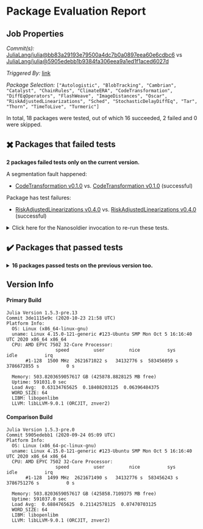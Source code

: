 # Package Evaluation Report

## Job Properties

*Commit(s):* [JuliaLang/julia@bb83a29193e79500a4dc7b0a0897eea60e6cdbc6](https://github.com/JuliaLang/julia/commit/bb83a29193e79500a4dc7b0a0897eea60e6cdbc6) vs [JuliaLang/julia@5905edebb1b9384fa306eea9a1ed1f1aced6027d](https://github.com/JuliaLang/julia/commit/5905edebb1b9384fa306eea9a1ed1f1aced6027d)

*Triggered By:* [link](https://github.com/JuliaLang/julia/pull/38122#issuecomment-716752947)

*Package Selection:* `["Autologistic", "BlobTracking", "Cambrian", "Catalyst", "ChainRules", "ClimateERA", "CodeTransformation", "DiffEqOperators", "FlashWeave", "ImageDistances", "Oscar", "RiskAdjustedLinearizations", "Sched", "StochasticDelayDiffEq", "Tar", "Thorn", "TimeToLive", "Turmeric"]`

In total, 18 packages were tested, out of which 16 succeeded, 2 failed and 0 were skipped.


## :heavy_multiplication_x: Packages that failed tests

**2 packages failed tests only on the current version.**

A segmentation fault happened:

- [CodeTransformation v0.1.0](logs/CodeTransformation/1.5.3-pre-3de1115e9c.log) vs. [CodeTransformation v0.1.0](logs/CodeTransformation/1.5.3-pre-5905edebb1.log) (successful)

Package has test failures:

- [RiskAdjustedLinearizations v0.4.0](logs/RiskAdjustedLinearizations/1.5.3-pre-3de1115e9c.log) vs. [RiskAdjustedLinearizations v0.4.0](logs/RiskAdjustedLinearizations/1.5.3-pre-5905edebb1.log) (successful)

<details><summary>Click here for the Nanosoldier invocation to re-run these tests.</summary>
<p>

```
@nanosoldier `runtests(["CodeTransformation", "RiskAdjustedLinearizations"], vs = ":release-1.5")`
```

</p>
</details>



## :heavy_check_mark: Packages that passed tests

<details><summary><strong>16 packages passed tests on the previous version too.</strong></summary>
<p>

- [Autologistic v0.4.2](logs/Autologistic/1.5.3-pre-3de1115e9c.log)
- [BlobTracking v0.1.3](logs/BlobTracking/1.5.3-pre-3de1115e9c.log)
- [Cambrian v0.2.1](logs/Cambrian/1.5.3-pre-3de1115e9c.log)
- [Catalyst v5.1.1](logs/Catalyst/1.5.3-pre-3de1115e9c.log)
- [ChainRules v0.7.31](logs/ChainRules/1.5.3-pre-3de1115e9c.log)
- [ClimateERA v0.8.4](logs/ClimateERA/1.5.3-pre-3de1115e9c.log)
- [DiffEqOperators v4.14.0](logs/DiffEqOperators/1.5.3-pre-3de1115e9c.log)
- [FlashWeave v0.17.0](logs/FlashWeave/1.5.3-pre-3de1115e9c.log)
- [ImageDistances v0.2.8](logs/ImageDistances/1.5.3-pre-3de1115e9c.log)
- [Oscar v0.5.0](logs/Oscar/1.5.3-pre-3de1115e9c.log)
- [Sched v0.1.1](logs/Sched/1.5.3-pre-3de1115e9c.log)
- [StochasticDelayDiffEq v0.2.2](logs/StochasticDelayDiffEq/1.5.3-pre-3de1115e9c.log)
- [Tar v1.8.0](logs/Tar/1.5.3-pre-3de1115e9c.log)
- [Thorn v0.1.0](logs/Thorn/1.5.3-pre-3de1115e9c.log)
- [TimeToLive v0.3.0](logs/TimeToLive/1.5.3-pre-3de1115e9c.log)
- [Turmeric v1.0.0](logs/Turmeric/1.5.3-pre-3de1115e9c.log)

</p>
</details>


## Version Info

#### Primary Build

```
Julia Version 1.5.3-pre.13
Commit 3de1115e9c (2020-10-23 21:58 UTC)
Platform Info:
  OS: Linux (x86_64-linux-gnu)
  uname: Linux 4.15.0-121-generic #123-Ubuntu SMP Mon Oct 5 16:16:40 UTC 2020 x86_64 x86_64
  CPU: AMD EPYC 7502 32-Core Processor: 
                  speed         user         nice          sys         idle          irq
       #1-128  1500 MHz  2621671022 s   34132776 s  583456059 s  3786672855 s          0 s
       
  Memory: 503.8203659057617 GB (425878.8828125 MB free)
  Uptime: 591031.0 sec
  Load Avg:  0.63134765625  0.18408203125  0.06396484375
  WORD_SIZE: 64
  LIBM: libopenlibm
  LLVM: libLLVM-9.0.1 (ORCJIT, znver2)

```

#### Comparison Build

```
Julia Version 1.5.3-pre.0
Commit 5905edebb1 (2020-09-24 05:09 UTC)
Platform Info:
  OS: Linux (x86_64-pc-linux-gnu)
  uname: Linux 4.15.0-121-generic #123-Ubuntu SMP Mon Oct 5 16:16:40 UTC 2020 x86_64 x86_64
  CPU: AMD EPYC 7502 32-Core Processor: 
                  speed         user         nice          sys         idle          irq
       #1-128  1499 MHz  2621671490 s   34132776 s  583456243 s  3786751276 s          0 s
       
  Memory: 503.8203659057617 GB (425858.7109375 MB free)
  Uptime: 591037.0 sec
  Load Avg:  0.6884765625  0.21142578125  0.07470703125
  WORD_SIZE: 64
  LIBM: libopenlibm
  LLVM: libLLVM-9.0.1 (ORCJIT, znver2)

```
<!-- Generated on 2020-10-26T15:20:08.878 -->
